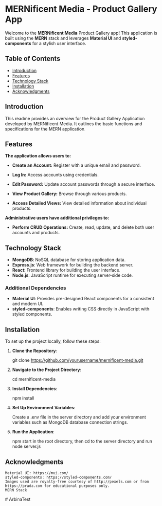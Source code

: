 # MERNificent Media - Product Gallery App

Welcome to the **MERNificent Media** Product Gallery app! This application is built using the **MERN** stack and leverages **Material UI** and **styled-components** for a stylish user interface.

## Table of Contents

- [Introduction](#introduction)
- [Features](#features)
- [Technology Stack](#technology-stack)
- [Installation](#installation)
- [Acknowledgments](#acknowledgments)

## Introduction

This readme provides an overview for the Product Gallery Application developed by MERNificent Media. It outlines the basic functions and specifications for the MERN application.

## Features

**The application allows users to:**

- **Create an Account:** Register with a unique email and password.

- **Log In:** Access accounts using credentials.

- **Edit Password:** Update account passwords through a secure interface.

- **View Product Gallery:** Browse through various products.

- **Access Detailed Views:** View detailed information about individual products.

**Administrative users have additional privileges to:**

- **Perform CRUD Operations:** Create, read, update, and delete both user accounts and products.

## Technology Stack

- **MongoDB**: NoSQL database for storing application data.
- **Express.js**: Web framework for building the backend server.
- **React**: Frontend library for building the user interface.
- **Node.js**: JavaScript runtime for executing server-side code.

### Additional Dependencies

- **Material UI**: Provides pre-designed React components for a consistent and modern UI.
- **styled-components**: Enables writing CSS directly in JavaScript with styled components.

## Installation

To set up the project locally, follow these steps:

1. **Clone the Repository**:

   git clone https://github.com/yourusername/mernificent-media.git

2. **Navigate to the Project Directory**:

    cd mernificent-media

3. **Install Dependencies**:

    npm install

4. **Set Up Environment Variables**:

    Create a .env file in the server directory and add your environment variables such as MongoDB database connection strings.

5. **Run the Application**:

    npm start in the root directory, then cd to the server directory and run node server.js

## Acknowledgments
    Material UI: https://mui.com/
    styled-components: https://styled-components.com/
    Images used are royalty-free courtesy of http://pexels.com or from https://prada.com for educational purposes only.
    MERN Stack
#   A r b i n a T e s t  
 